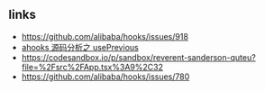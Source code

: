 ## links

- https://github.com/alibaba/hooks/issues/918
- [ahooks 源码分析之 usePrevious](https://github.com/susucain/blog/issues/12)
- https://codesandbox.io/p/sandbox/reverent-sanderson-quteu?file=%2Fsrc%2FApp.tsx%3A9%2C32
- https://github.com/alibaba/hooks/issues/780
